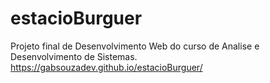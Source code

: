 # estacioBurguer
Projeto final de Desenvolvimento Web do curso de Analise e Desenvolvimento de Sistemas.
https://gabsouzadev.github.io/estacioBurguer/
